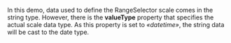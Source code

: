 In&nbsp;this demo, data used to&nbsp;define the RangeSelector scale comes in&nbsp;the string type. However, there is&nbsp;the **valueType** property that specifies the actual scale data type. As&nbsp;this property is&nbsp;set to _&laquo;datetime&raquo;_, the string data will be&nbsp;cast to&nbsp;the date type.